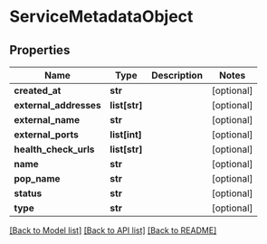 # ServiceMetadataObject

## Properties
Name | Type | Description | Notes
------------ | ------------- | ------------- | -------------
**created_at** | **str** |  | [optional] 
**external_addresses** | **list[str]** |  | [optional] 
**external_name** | **str** |  | [optional] 
**external_ports** | **list[int]** |  | [optional] 
**health_check_urls** | **list[str]** |  | [optional] 
**name** | **str** |  | [optional] 
**pop_name** | **str** |  | [optional] 
**status** | **str** |  | [optional] 
**type** | **str** |  | [optional] 

[[Back to Model list]](../README.md#documentation-for-models) [[Back to API list]](../README.md#documentation-for-api-endpoints) [[Back to README]](../README.md)


